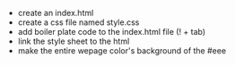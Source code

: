 - create an index.html 
- create a css file named style.css
- add boiler plate code to the index.html file (! + tab)
- link the style sheet to the html
- make the entire wepage color's background of the #eee